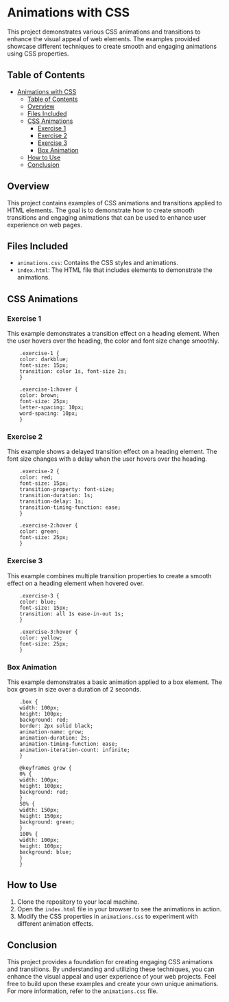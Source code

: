 # Animations with CSS

This project demonstrates various CSS animations and transitions to enhance the visual appeal of web elements. The examples provided showcase different techniques to create smooth and engaging animations using CSS properties.

## Table of Contents

- [Animations with CSS](#animations-with-css)
  - [Table of Contents](#table-of-contents)
  - [Overview](#overview)
  - [Files Included](#files-included)
  - [CSS Animations](#css-animations)
    - [Exercise 1](#exercise-1)
    - [Exercise 2](#exercise-2)
    - [Exercise 3](#exercise-3)
    - [Box Animation](#box-animation)
  - [How to Use](#how-to-use)
  - [Conclusion](#conclusion)

## Overview

This project contains examples of CSS animations and transitions applied to HTML elements. The goal is to demonstrate how to create smooth transitions and engaging animations that can be used to enhance user experience on web pages.

## Files Included

- `animations.css`: Contains the CSS styles and animations.
- `index.html`: The HTML file that includes elements to demonstrate the animations.

## CSS Animations

### Exercise 1

This example demonstrates a transition effect on a heading element. When the user hovers over the heading, the color and font size change smoothly.

        .exercise-1 {
        color: darkblue;
        font-size: 15px;
        transition: color 1s, font-size 2s;
        }

        .exercise-1:hover {
        color: brown;
        font-size: 25px;
        letter-spacing: 10px;
        word-spacing: 10px;
        }

### Exercise 2

This example shows a delayed transition effect on a heading element. The font size changes with a delay when the user hovers over the heading.

        .exercise-2 {
        color: red;
        font-size: 15px;
        transition-property: font-size;
        transition-duration: 1s;
        transition-delay: 1s;
        transition-timing-function: ease;
        }

        .exercise-2:hover {
        color: green;
        font-size: 25px;
        }

### Exercise 3

This example combines multiple transition properties to create a smooth effect on a heading element when hovered over.

        .exercise-3 {
        color: blue;
        font-size: 15px;
        transition: all 1s ease-in-out 1s;
        }

        .exercise-3:hover {
        color: yellow;
        font-size: 25px;
        }

### Box Animation

This example demonstrates a basic animation applied to a box element. The box grows in size over a duration of 2 seconds.

        .box {
        width: 100px;
        height: 100px;
        background: red;
        border: 2px solid black;
        animation-name: grow;
        animation-duration: 2s;
        animation-timing-function: ease;
        animation-iteration-count: infinite;
        }

        @keyframes grow {
        0% {
        width: 100px;
        height: 100px;
        background: red;
        }
        50% {
        width: 150px;
        height: 150px;
        background: green;
        }
        100% {
        width: 100px;
        height: 100px;
        background: blue;
        }
        }

## How to Use

1. Clone the repository to your local machine.
2. Open the `index.html` file in your browser to see the animations in action.
3. Modify the CSS properties in `animations.css` to experiment with different animation effects.

## Conclusion

This project provides a foundation for creating engaging CSS animations and transitions. By understanding and utilizing these techniques, you can enhance the visual appeal and user experience of your web projects. Feel free to build upon these examples and create your own unique animations. For more information, refer to the `animations.css` file.
